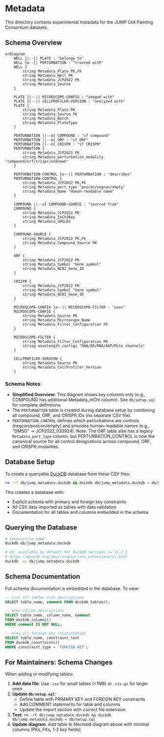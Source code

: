 # Metadata

This directory contains experimental metadata for the JUMP Cell Painting Consortium datasets.

## Schema Overview

```mermaid
erDiagram
    WELL }|--|| PLATE : "belongs to"
    WELL }o--|| PERTURBATION : "treated with"
    WELL {
        string Metadata_Plate PK,FK
        string Metadata_Well PK
        string Metadata_JCP2022 FK
        string Metadata_Source
    }
    
    PLATE }|--|| MICROSCOPE-CONFIG : "imaged with"
    PLATE }|--|| CELLPROFILER-VERSION : "analyzed with"
    PLATE {
        string Metadata_Plate PK
        string Metadata_Source FK
        string Metadata_Batch
        string Metadata_PlateType
    }
    
    PERTURBATION ||--o{ COMPOUND : "if compound"
    PERTURBATION ||--o{ ORF : "if ORF"
    PERTURBATION ||--o{ CRISPR : "if CRISPR"
    PERTURBATION {
        string Metadata_JCP2022 PK
        string Metadata_perturbation_modality "compound/orf/crispr/unknown"
    }
    
    PERTURBATION-CONTROL }o--|| PERTURBATION : "describes"
    PERTURBATION-CONTROL {
        string Metadata_JCP2022 PK,FK
        string Metadata_pert_type "poscon/negcon/empty"
        string Metadata_Name "Human-readable name"
    }
    
    COMPOUND ||--o{ COMPOUND-SOURCE : "sourced from"
    COMPOUND {
        string Metadata_JCP2022 PK
        string Metadata_InChIKey
        string Metadata_SMILES
    }
    
    COMPOUND-SOURCE {
        string Metadata_JCP2022 PK,FK
        string Metadata_Compound_Source PK
    }
    
    ORF {
        string Metadata_JCP2022 PK
        string Metadata_Symbol "Gene symbol"
        string Metadata_NCBI_Gene_ID
    }
    
    CRISPR {
        string Metadata_JCP2022 PK
        string Metadata_Symbol "Gene symbol"
        string Metadata_NCBI_Gene_ID
    }
    
    MICROSCOPE-CONFIG }o--|| MICROSCOPE-FILTER : "uses"
    MICROSCOPE-CONFIG {
        string Metadata_Source PK
        string Metadata_Microscope_Name
        string Metadata_Filter_Configuration FK
    }
    
    MICROSCOPE-FILTER {
        string Metadata_Filter_Configuration PK
        string wavelength_configs "DNA/ER/RNA/AGP/Mito channels"
    }
    
    CELLPROFILER-VERSION {
        string Metadata_Source PK
        string Metadata_CellProfiler_Version
    }
```

### Schema Notes

- **Simplified Overview:** This diagram shows key columns only (e.g., COMPOUND has additional Metadata_InChI column). See `db/setup.sql` for complete definitions.
- The `PERTURBATION` table is created during database setup by combining all compound, ORF, and CRISPR IDs (no separate CSV file).
- `PERTURBATION_CONTROL` defines which perturbations are controls (negcon/poscon/empty) and provides human-readable names (e.g., "DMSO" → JCP2022_033924). Note: The ORF table also has a legacy `Metadata_pert_type` column, but PERTURBATION_CONTROL is now the canonical source for all control designations across compound, ORF, and CRISPR modalities.

## Database Setup

To create a queryable [DuckDB](https://duckdb.org/docs/installation/) database from these CSV files:

```bash
rm -rf db/jump_metadata.duckdb && duckdb db/jump_metadata.duckdb < db/setup.sql
```

This creates a database with:

- Explicit schema with primary and foreign key constraints
- All CSV data imported as tables with data validation
- Documentation for all tables and columns embedded in the schema

## Querying the Database

```bash
# Interactive mode
duckdb db/jump_metadata.duckdb

# UI; available by default for DuckDB versions >= v1.2.1
# https://duckdb.org/docs/stable/core_extensions/ui.html
duckdb -ui db/jump_metadata.duckdb
```

## Schema Documentation

Full schema documentation is embedded in the database. To view:

```sql
-- List all tables with descriptions
SELECT table_name, comment FROM duckdb_tables();

-- View column descriptions
SELECT table_name, column_name, comment 
FROM duckdb_columns() 
WHERE comment IS NOT NULL;

-- View all foreign key relationships
SELECT table_name, constraint_text 
FROM duckdb_constraints() 
WHERE constraint_type = 'FOREIGN KEY';
```

## For Maintainers: Schema Changes

When adding or modifying tables:

1. **Add data file**: Use `.csv` for small tables (<1MB) or `.csv.gz` for larger ones
2. **Update `db/setup.sql`**: 
   - Define table with PRIMARY KEY and FOREIGN KEY constraints
   - Add COMMENT statements for table and columns
   - Update the import section with correct file extension
3. **Test**: `rm -rf db/jump_metadata.duckdb && duckdb db/jump_metadata.duckdb < db/setup.sql`
4. **Update diagram**: Add table to Mermaid diagram above with minimal columns (PKs, FKs, 1-2 key fields)

